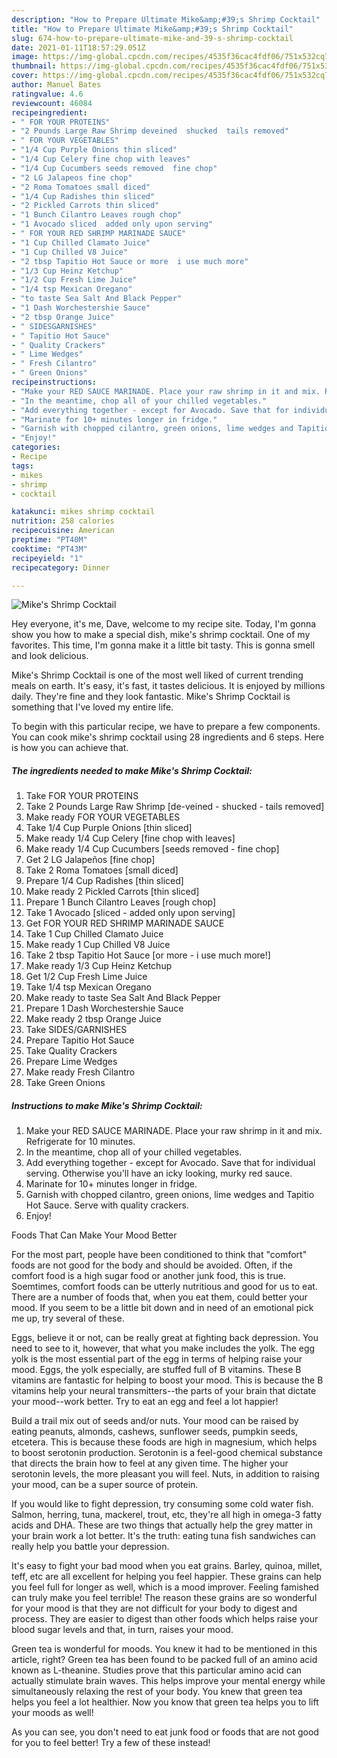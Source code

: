 ```yaml
---
description: "How to Prepare Ultimate Mike&amp;#39;s Shrimp Cocktail"
title: "How to Prepare Ultimate Mike&amp;#39;s Shrimp Cocktail"
slug: 674-how-to-prepare-ultimate-mike-and-39-s-shrimp-cocktail
date: 2021-01-11T18:57:29.051Z
image: https://img-global.cpcdn.com/recipes/4535f36cac4fdf06/751x532cq70/mikes-shrimp-cocktail-recipe-main-photo.jpg
thumbnail: https://img-global.cpcdn.com/recipes/4535f36cac4fdf06/751x532cq70/mikes-shrimp-cocktail-recipe-main-photo.jpg
cover: https://img-global.cpcdn.com/recipes/4535f36cac4fdf06/751x532cq70/mikes-shrimp-cocktail-recipe-main-photo.jpg
author: Manuel Bates
ratingvalue: 4.6
reviewcount: 46084
recipeingredient:
- " FOR YOUR PROTEINS"
- "2 Pounds Large Raw Shrimp deveined  shucked  tails removed"
- " FOR YOUR VEGETABLES"
- "1/4 Cup Purple Onions thin sliced"
- "1/4 Cup Celery fine chop with leaves"
- "1/4 Cup Cucumbers seeds removed  fine chop"
- "2 LG Jalapeos fine chop"
- "2 Roma Tomatoes small diced"
- "1/4 Cup Radishes thin sliced"
- "2 Pickled Carrots thin sliced"
- "1 Bunch Cilantro Leaves rough chop"
- "1 Avocado sliced  added only upon serving"
- " FOR YOUR RED SHRIMP MARINADE SAUCE"
- "1 Cup Chilled Clamato Juice"
- "1 Cup Chilled V8 Juice"
- "2 tbsp Tapitio Hot Sauce or more  i use much more"
- "1/3 Cup Heinz Ketchup"
- "1/2 Cup Fresh Lime Juice"
- "1/4 tsp Mexican Oregano"
- "to taste Sea Salt And Black Pepper"
- "1 Dash Worchestershie Sauce"
- "2 tbsp Orange Juice"
- " SIDESGARNISHES"
- " Tapitio Hot Sauce"
- " Quality Crackers"
- " Lime Wedges"
- " Fresh Cilantro"
- " Green Onions"
recipeinstructions:
- "Make your RED SAUCE MARINADE. Place your raw shrimp in it and mix. Refrigerate for 10 minutes."
- "In the meantime, chop all of your chilled vegetables."
- "Add everything together - except for Avocado. Save that for individual serving. Otherwise you&#39;ll have an icky looking, murky red sauce."
- "Marinate for 10+ minutes longer in fridge."
- "Garnish with chopped cilantro, green onions, lime wedges and Tapitio Hot Sauce. Serve with quality crackers."
- "Enjoy!"
categories:
- Recipe
tags:
- mikes
- shrimp
- cocktail

katakunci: mikes shrimp cocktail 
nutrition: 258 calories
recipecuisine: American
preptime: "PT40M"
cooktime: "PT43M"
recipeyield: "1"
recipecategory: Dinner

---
```



![Mike&#39;s Shrimp Cocktail](https://img-global.cpcdn.com/recipes/4535f36cac4fdf06/751x532cq70/mikes-shrimp-cocktail-recipe-main-photo.jpg)

Hey everyone, it's me, Dave, welcome to my recipe site. Today, I'm gonna show you how to make a special dish, mike&#39;s shrimp cocktail. One of my favorites. This time, I'm gonna make it a little bit tasty. This is gonna smell and look delicious.

Mike&#39;s Shrimp Cocktail is one of the most well liked of current trending meals on earth. It's easy, it's fast, it tastes delicious. It is enjoyed by millions daily. They're fine and they look fantastic. Mike&#39;s Shrimp Cocktail is something that I've loved my entire life.




To begin with this particular recipe, we have to prepare a few components. You can cook mike&#39;s shrimp cocktail using 28 ingredients and 6 steps. Here is how you can achieve that.

<!--inarticleads1-->

##### The ingredients needed to make Mike&#39;s Shrimp Cocktail:

1. Take  FOR YOUR PROTEINS
1. Take 2 Pounds Large Raw Shrimp [de-veined - shucked - tails removed]
1. Make ready  FOR YOUR VEGETABLES
1. Take 1/4 Cup Purple Onions [thin sliced]
1. Make ready 1/4 Cup Celery [fine chop with leaves]
1. Make ready 1/4 Cup Cucumbers [seeds removed - fine chop]
1. Get 2 LG Jalapeños [fine chop]
1. Take 2 Roma Tomatoes [small diced]
1. Prepare 1/4 Cup Radishes [thin sliced]
1. Make ready 2 Pickled Carrots [thin sliced]
1. Prepare 1 Bunch Cilantro Leaves [rough chop]
1. Take 1 Avocado [sliced - added only upon serving]
1. Get  FOR YOUR RED SHRIMP MARINADE SAUCE
1. Take 1 Cup Chilled Clamato Juice
1. Make ready 1 Cup Chilled V8 Juice
1. Take 2 tbsp Tapitio Hot Sauce [or more - i use much more!]
1. Make ready 1/3 Cup Heinz Ketchup
1. Get 1/2 Cup Fresh Lime Juice
1. Take 1/4 tsp Mexican Oregano
1. Make ready to taste Sea Salt And Black Pepper
1. Prepare 1 Dash Worchestershie Sauce
1. Make ready 2 tbsp Orange Juice
1. Take  SIDES/GARNISHES
1. Prepare  Tapitio Hot Sauce
1. Take  Quality Crackers
1. Prepare  Lime Wedges
1. Make ready  Fresh Cilantro
1. Take  Green Onions




<!--inarticleads2-->

##### Instructions to make Mike&#39;s Shrimp Cocktail:

1. Make your RED SAUCE MARINADE. Place your raw shrimp in it and mix. Refrigerate for 10 minutes.
1. In the meantime, chop all of your chilled vegetables.
1. Add everything together - except for Avocado. Save that for individual serving. Otherwise you&#39;ll have an icky looking, murky red sauce.
1. Marinate for 10+ minutes longer in fridge.
1. Garnish with chopped cilantro, green onions, lime wedges and Tapitio Hot Sauce. Serve with quality crackers.
1. Enjoy!




Foods That Can Make Your Mood Better


For the most part, people have been conditioned to think that "comfort" foods are not good for the body and should be avoided. Often, if the comfort food is a high sugar food or another junk food, this is true. Soemtimes, comfort foods can be utterly nutritious and good for us to eat. There are a number of foods that, when you eat them, could better your mood. If you seem to be a little bit down and in need of an emotional pick me up, try several of these.

Eggs, believe it or not, can be really great at fighting back depression. You need to see to it, however, that what you make includes the yolk. The egg yolk is the most essential part of the egg in terms of helping raise your mood. Eggs, the yolk especially, are stuffed full of B vitamins. These B vitamins are fantastic for helping to boost your mood. This is because the B vitamins help your neural transmitters--the parts of your brain that dictate your mood--work better. Try to eat an egg and feel a lot happier!

Build a trail mix out of seeds and/or nuts. Your mood can be raised by eating peanuts, almonds, cashews, sunflower seeds, pumpkin seeds, etcetera. This is because these foods are high in magnesium, which helps to boost serotonin production. Serotonin is a feel-good chemical substance that directs the brain how to feel at any given time. The higher your serotonin levels, the more pleasant you will feel. Nuts, in addition to raising your mood, can be a super source of protein.

If you would like to fight depression, try consuming some cold water fish. Salmon, herring, tuna, mackerel, trout, etc, they're all high in omega-3 fatty acids and DHA. These are two things that actually help the grey matter in your brain work a lot better. It's the truth: eating tuna fish sandwiches can really help you battle your depression. 

It's easy to fight your bad mood when you eat grains. Barley, quinoa, millet, teff, etc are all excellent for helping you feel happier. These grains can help you feel full for longer as well, which is a mood improver. Feeling famished can truly make you feel terrible! The reason these grains are so wonderful for your mood is that they are not difficult for your body to digest and process. They are easier to digest than other foods which helps raise your blood sugar levels and that, in turn, raises your mood.

Green tea is wonderful for moods. You knew it had to be mentioned in this article, right? Green tea has been found to be packed full of an amino acid known as L-theanine. Studies prove that this particular amino acid can actually stimulate brain waves. This helps improve your mental energy while simultaneously relaxing the rest of your body. You knew that green tea helps you feel a lot healthier. Now you know that green tea helps you to lift your moods as well!

As you can see, you don't need to eat junk food or foods that are not good for you to feel better! Try a few of these instead!

